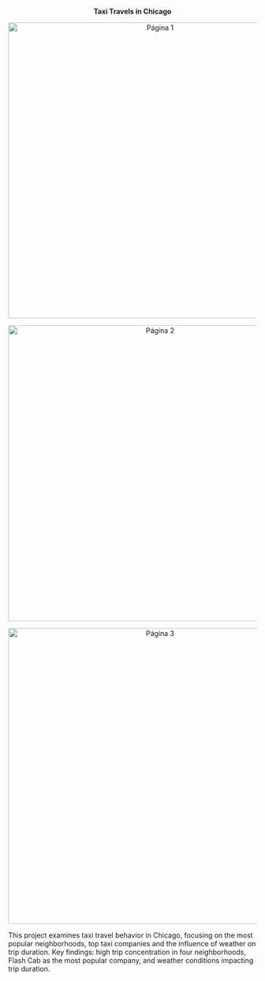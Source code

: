 
<p align="center"><b>Taxi Travels in Chicago</b></p>

<p align="center">
    <img src="Ensayo_Github/Presentación_sprint_10_page-0001.jpg" alt="Página 1" width="600"/>
</p>

<p align="center">
    <img src="Ensayo_Github/Presentación_sprint_10_page-0002.jpg" alt="Página 2" width="600"/>
</p>

<p align="center">
    <img src="Ensayo_Github/Presentación_sprint_10_page-0003.jpg" alt="Página 3" width="600"/>
</p>



This project examines taxi travel behavior in Chicago, focusing on the most popular neighborhoods, top taxi companies and the influence of weather on trip duration. Key findings: high trip concentration in four neighborhoods, Flash Cab as the most popular company, and weather conditions impacting trip duration.
